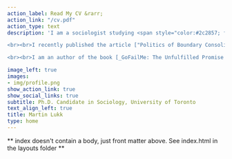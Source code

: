 ```yaml
---
action_label: Read My CV &rarr;
action_link: "/cv.pdf"
action_type: text
description: 'I am a sociologist studying <span style="color:#2c2857; font-style:italic;">politics, inequality,</span> and <span style="color:#2c2857; font-style:italic;">the internet.</span> I am particularly interested in how income inequality shapes political identities and the role of digital technologies in social welfare. My work contributes to scholarship in political sociology, digital sociology, inequality and stratification, social policy, and health and illness.

<br><br>I recently published the article ["Politics of Boundary Consolidation: Income Inequality, Ethnonationalism, and Radical-Right Voting"](https://doi.org/10.1177/23780231241251714) in _Socius._

<br><br>I am an author of the book [_GoFailMe: The Unfulfilled Promise of Digital Crowdfunding_](https://www.sup.org/books/title/?id=30793) (2023, Stanford University Press). I recently published an op-ed about this research in [_The Conversation._](https://theconversation.com/what-gofundme-conceals-the-campaigns-that-fail-234336)<br><br>'

image_left: true
images:
- img/profile.png
show_action_link: true 
show_social_links: true
subtitle: Ph.D. Candidate in Sociology, University of Toronto
text_align_left: true
title: Martin Lukk
type: home
---
```


** index doesn't contain a body, just front matter above.
See index.html in the layouts folder **
